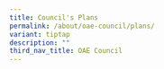 ```yaml
---
title: Council's Plans
permalink: /about/oae-council/plans/
variant: tiptap
description: ""
third_nav_title: OAE Council
---
```

